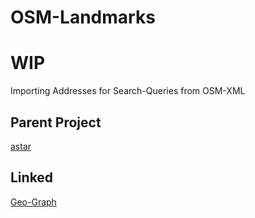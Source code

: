 # OSM-Landmarks
# WIP
Importing Addresses for Search-Queries from OSM-XML

## Parent Project
[astar](https://github.com/C9Glax/astar)

## Linked
[Geo-Graph](https://github.com/C9Glax/Geo-Graph)
